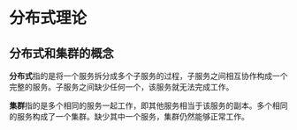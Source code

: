 # 分布式理论



## 分布式和集群的概念



**分布式**指的是将一个服务拆分成多个子服务的过程，子服务之间相互协作构成一个完整的服务。子服务之间缺少任何一个，该服务就无法完成工作。



**集群**指的是多个相同的服务一起工作，即其他服务相当于该服务的副本。多个相同的服务构成了一个集群。缺少其中一个服务，集群仍然能够正常工作。
